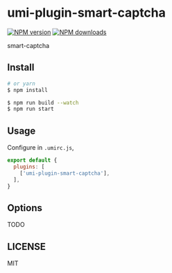# umi-plugin-smart-captcha

[![NPM version](https://img.shields.io/npm/v/umi-plugin-smart-captcha.svg?style=flat)](https://npmjs.org/package/umi-plugin-smart-captcha)
[![NPM downloads](http://img.shields.io/npm/dm/umi-plugin-smart-captcha.svg?style=flat)](https://npmjs.org/package/umi-plugin-smart-captcha)

smart-captcha

## Install

```bash
# or yarn
$ npm install
```

```bash
$ npm run build --watch
$ npm run start
```

## Usage

Configure in `.umirc.js`,

```js
export default {
  plugins: [
    ['umi-plugin-smart-captcha'],
  ],
}
```

## Options

TODO

## LICENSE

MIT

